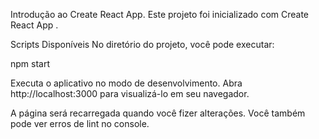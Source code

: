 Introdução ao Create React App.
Este projeto foi inicializado com Create React App .

Scripts Disponíveis
No diretório do projeto, você pode executar:

npm start

Executa o aplicativo no modo de desenvolvimento.
Abra http://localhost:3000 para visualizá-lo em seu navegador.

A página será recarregada quando você fizer alterações.
Você também pode ver erros de lint no console.